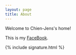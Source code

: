 ```yaml
---
layout: page
title: About
---
```

Welcome to Chien-Jens's home!

This is my [FaceBook](https://www.facebook.com/chien.chen.98).

{% include signature.html %}
